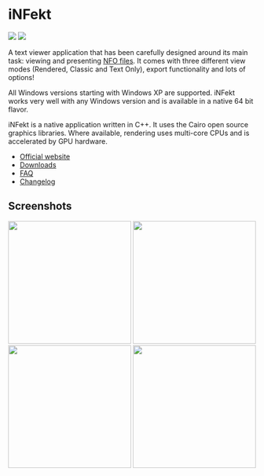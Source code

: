 iNFekt
===
[![](https://img.shields.io/website-up-down-green-red/https/infekt.ws.svg?label=website)](https://infekt.ws/)
[![](https://img.shields.io/github/tag/syndicodefront/infekt.svg)](https://infekt.ws/index.html#downloads)


A text viewer application that has been carefully designed around its main task: viewing and presenting [NFO files](http://en.wikipedia.org/wiki/.nfo). It comes with three different view modes (Rendered, Classic and Text Only), export functionality and lots of options!

All Windows versions starting with Windows XP are supported. iNFekt works very well with any Windows version and is available in a native 64 bit flavor.

iNFekt is a native application written in C++. It uses the Cairo open source graphics libraries. Where available, rendering uses multi-core CPUs and is accelerated by GPU hardware.

- [Official website](https://infekt.ws/)
- [Downloads](https://infekt.ws/index.html#downloads)
- [FAQ](FAQ.md)
- [Changelog](ChangeLog.md)

## Screenshots

<div>
  <img src="https://infekt.ws/screens/infekt-screen-1.png" height="250">
  <img src="https://infekt.ws/screens/infekt-screen-2.png" height="250">
  <img src="https://infekt.ws/screens/infekt-screen-3.png" height="250">
  <img src="https://infekt.ws/screens/infekt-screen-4.png" height="250">
</div>